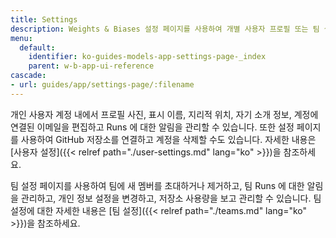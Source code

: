 ```yaml
---
title: Settings
description: Weights & Biases 설정 페이지를 사용하여 개별 사용자 프로필 또는 팀 설정을 사용자 정의하세요.
menu:
  default:
    identifier: ko-guides-models-app-settings-page-_index
    parent: w-b-app-ui-reference
cascade:
- url: guides/app/settings-page/:filename
---
```


개인 사용자 계정 내에서 프로필 사진, 표시 이름, 지리적 위치, 자기 소개 정보, 계정에 연결된 이메일을 편집하고 Runs 에 대한 알림을 관리할 수 있습니다. 또한 설정 페이지를 사용하여 GitHub 저장소를 연결하고 계정을 삭제할 수도 있습니다. 자세한 내용은 [사용자 설정]({{< relref path="./user-settings.md" lang="ko" >}})을 참조하세요.

팀 설정 페이지를 사용하여 팀에 새 멤버를 초대하거나 제거하고, 팀 Runs 에 대한 알림을 관리하고, 개인 정보 설정을 변경하고, 저장소 사용량을 보고 관리할 수 있습니다. 팀 설정에 대한 자세한 내용은 [팀 설정]({{< relref path="./teams.md" lang="ko" >}})을 참조하세요.
